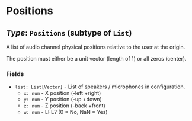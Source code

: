 # Positions

## *Type*: `Positions` (subtype of `List`)

A list of audio channel physical positions relative to the user at the origin.

The position must either be a unit vector (length of 1) or all zeros (center).

### Fields

 - `list: List[Vector]` - List of speakers / microphones in configuration.
   - `x: num` - X position (-left +right)
   - `y: num` - Y position (-up +down)
   - `z: num` - Z position (-back +front)
   - `w: num` - LFE? (0 = No, NaN = Yes)

